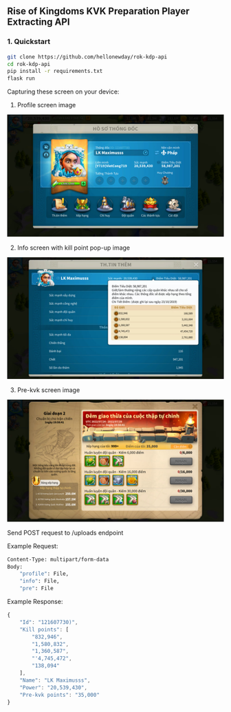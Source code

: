 ## Rise of Kingdoms KVK Preparation Player Extracting API



### 1. Quickstart 

```bash
git clone https://github.com/hellonewday/rok-kdp-api
cd rok-kdp-api
pip install -r requirements.txt
flask run
```

Capturing these screen on your device: 

1. Profile screen image

![profile_image](profile.jpg)

2. Info screen with kill point pop-up image

![info_image](info.jpg)

3. Pre-kvk screen image

![pre_image](pre.jpg)


Send POST request to /uploads endpoint

Example Request: 

```bash
Content-Type: multipart/form-data
Body: 
    "profile": File,
    "info": File,
    "pre": File

```

Example Response: 

```javascript
{
    "Id": "121607730)",
    "Kill points": [
        "832,946",
        "1,580,832",
        "1,360,587",
        "'4,745,472",
        "138,094"
    ],
    "Name": "LK Maximusss",
    "Power": "20,539,430",
    "Pre-kvk points": "35,000"
}
```
